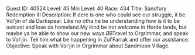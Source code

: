 Quest ID: 40524
Level: 45
Min Level: 40
Race: 434
Title: Sandfury Redemption III
Description: If dere is one who could see our struggle, it be Vol'jin of da Darkspear. Like no otha he be understanding how is it to be outcast and lose da homeland.My kind be not welcome in Horde lands, but maybe ya be able to show our new ways.$B$BTravel to Orgrimmar, and speak to Vol'jin. Tell him what be happening in Zul'Farrak and offer our assistance.
Objective: Speak with Vol'jin in Orgrimmar about Sandmoon Village.
